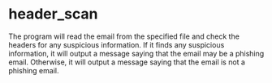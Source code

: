 # header_scan
The program will read the email from the specified file and check the headers for any suspicious information. If it finds any suspicious information, it will output a message saying that the email may be a phishing email. Otherwise, it will output a message saying that the email is not a phishing email.
